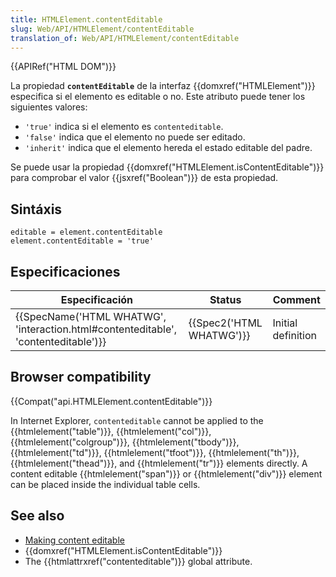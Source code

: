 ```yaml
---
title: HTMLElement.contentEditable
slug: Web/API/HTMLElement/contentEditable
translation_of: Web/API/HTMLElement/contentEditable
---
```

{{APIRef("HTML DOM")}}

La propiedad **`contentEditable`** de la interfaz {{domxref("HTMLElement")}} especifica si el elemento es editable o no. Este atributo puede tener los siguientes valores:

- `'true'` indica si el elemento es `contenteditable`.
- `'false'` indica que el elemento no puede ser editado.
- `'inherit'` indica que el elemento hereda el estado editable del padre.

Se puede usar la propiedad {{domxref("HTMLElement.isContentEditable")}} para comprobar el valor {{jsxref("Boolean")}} de esta propiedad.

## Sintáxis

```
editable = element.contentEditable
element.contentEditable = 'true'
```

## Especificaciones

| Especificación                                                                                               | Status                           | Comment            |
| ------------------------------------------------------------------------------------------------------------ | -------------------------------- | ------------------ |
| {{SpecName('HTML WHATWG', 'interaction.html#contenteditable', 'contenteditable')}} | {{Spec2('HTML WHATWG')}} | Initial definition |

## Browser compatibility

{{Compat("api.HTMLElement.contentEditable")}}

In Internet Explorer, `contenteditable` cannot be applied to the {{htmlelement("table")}}, {{htmlelement("col")}}, {{htmlelement("colgroup")}}, {{htmlelement("tbody")}}, {{htmlelement("td")}}, {{htmlelement("tfoot")}}, {{htmlelement("th")}}, {{htmlelement("thead")}}, and {{htmlelement("tr")}} elements directly. A content editable {{htmlelement("span")}} or {{htmlelement("div")}} element can be placed inside the individual table cells.

## See also

- [Making content editable](/es/docs/Web/Guide/HTML/Editable_content)
- {{domxref("HTMLElement.isContentEditable")}}
- The {{htmlattrxref("contenteditable")}} global attribute.
